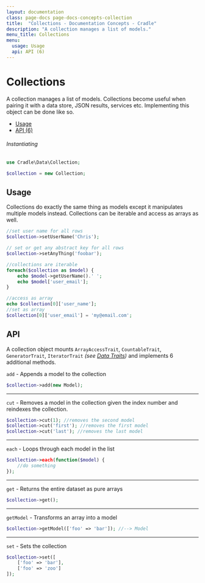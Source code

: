 ```yaml
---
layout: documentation
class: page-docs page-docs-concepts-collection
title:  "Collections - Documentation Concepts - Cradle"
description: "A collection manages a list of models."
menu_title: Collections
menu:
  usage: Usage
  api: API (6)
---
```

# Collections

A collection manages a list of models. Collections become
useful when pairing it with a data store, JSON results, services etc.
Implementing this object can be done like so.

 - [Usage](#usage)
 - [API (6)](#api)

###### Instantiating

```php
use Cradle\Data\Collection;

$collection = new Collection;
```

<a name="usage"></a>
## Usage

Collections do exactly the same thing as models except it manipulates multiple
models instead. Collections can be iterable and access as arrays as well.

```php
//set user name for all rows
$collection->setUserName('Chris');

// set or get any abstract key for all rows
$collection->setAnyThing('foobar');

//collections are iterable
foreach($collection as $model) {        
    echo $model->getUserName().' ';
    echo $model['user_email'];
}

//access as array
echo $collection[0]['user_name'];
//set as array
$collection[0]['user_email'] = 'my@email.com';
```

<a name="api"></a>
## API

A collection object mounts `ArrayAccessTrait`, `CountableTrait`,
`GeneratorTrait`, `IteratorTrait` *(see [Data Traits](/docs/traits/data.html))*
and implements 6 additional methods.

`add` - Appends a model to the collection

```php
$collection->add(new Model);
```

----

`cut` - Removes a model in the collection given the index number and
reindexes the collection.

```php
$collection->cut(1); //removes the second model
$collection->cut('first'); //removes the first model
$collection->cut('last'); //removes the last model
```

----

`each` - Loops through each model in the list

```php
$collection->each(function($model) {
    //do something
});
```

----

`get` - Returns the entire dataset as pure arrays

```php
$collection->get();
```

----

`getModel` - Transforms an array into a model

```php
$collection->getModel(['foo' => 'bar']); //--> Model
```

----

`set` - Sets the collection

```php
$collection->set([
    ['foo' => 'bar'],
    ['foo' => 'zoo']
]);
```
